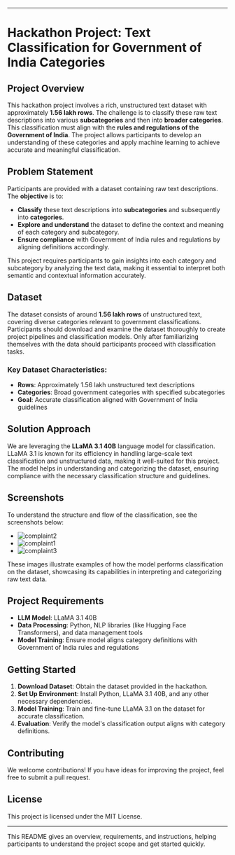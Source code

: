 
---

# Hackathon Project: Text Classification for Government of India Categories

## Project Overview

This hackathon project involves a rich, unstructured text dataset with approximately **1.56 lakh rows**. The challenge is to classify these raw text descriptions into various **subcategories** and then into **broader categories**. This classification must align with the **rules and regulations of the Government of India**. The project allows participants to develop an understanding of these categories and apply machine learning to achieve accurate and meaningful classification.

## Problem Statement

Participants are provided with a dataset containing raw text descriptions. The **objective** is to:
- **Classify** these text descriptions into **subcategories** and subsequently into **categories**.
- **Explore and understand** the dataset to define the context and meaning of each category and subcategory.
- **Ensure compliance** with Government of India rules and regulations by aligning definitions accordingly.

This project requires participants to gain insights into each category and subcategory by analyzing the text data, making it essential to interpret both semantic and contextual information accurately.

## Dataset

The dataset consists of around **1.56 lakh rows** of unstructured text, covering diverse categories relevant to government classifications. Participants should download and examine the dataset thoroughly to create project pipelines and classification models. Only after familiarizing themselves with the data should participants proceed with classification tasks.

### Key Dataset Characteristics:
- **Rows**: Approximately 1.56 lakh unstructured text descriptions
- **Categories**: Broad government categories with specified subcategories
- **Goal**: Accurate classification aligned with Government of India guidelines

## Solution Approach

We are leveraging the **LLaMA 3.1 40B** language model for classification. LLaMA 3.1 is known for its efficiency in handling large-scale text classification and unstructured data, making it well-suited for this project. The model helps in understanding and categorizing the dataset, ensuring compliance with the necessary classification structure and guidelines.

## Screenshots

To understand the structure and flow of the classification, see the screenshots below:

- ![complaint2](https://github.com/user-attachments/assets/503df6b9-b361-4221-b18b-26b2966966ce)
- ![complaint1](https://github.com/user-attachments/assets/e1e2f34c-d46b-4cf1-bba7-d99ee259f9b1)
- ![complaint3](https://github.com/user-attachments/assets/3e71aa40-3d3b-4094-a73e-92f931a20a13)

These images illustrate examples of how the model performs classification on the dataset, showcasing its capabilities in interpreting and categorizing raw text data.

## Project Requirements

- **LLM Model**: LLaMA 3.1 40B
- **Data Processing**: Python, NLP libraries (like Hugging Face Transformers), and data management tools
- **Model Training**: Ensure model aligns category definitions with Government of India rules and regulations

## Getting Started

1. **Download Dataset**: Obtain the dataset provided in the hackathon.
2. **Set Up Environment**: Install Python, LLaMA 3.1 40B, and any other necessary dependencies.
3. **Model Training**: Train and fine-tune LLaMA 3.1 on the dataset for accurate classification.
4. **Evaluation**: Verify the model's classification output aligns with category definitions.

## Contributing

We welcome contributions! If you have ideas for improving the project, feel free to submit a pull request.

## License

This project is licensed under the MIT License.

---

This README gives an overview, requirements, and instructions, helping participants to understand the project scope and get started quickly.
